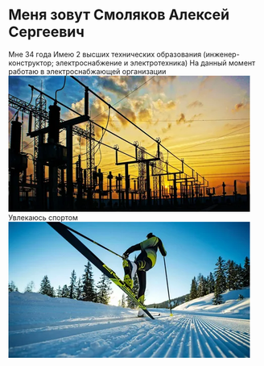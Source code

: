 # Меня зовут Смоляков Алексей Сергеевич
Мне 34 года
Имею 2 высших технических образования  (инженер-конструктор; электроснабжение и электротехника)
На данный момент работаю в электроснабжающей организации
![Подстанция](i.webp)
Увлекаюсь спортом
![Лыжи](exdfmah1.bmp)